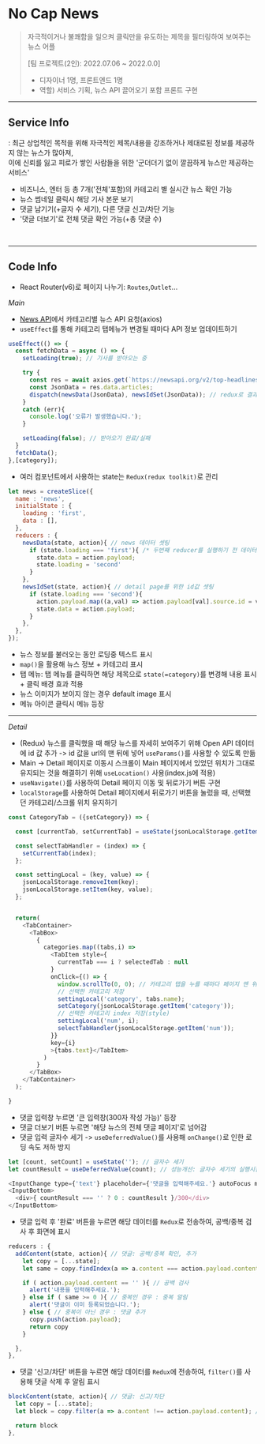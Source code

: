 # No Cap News
> 자극적이거나 불쾌함을 일으켜 클릭만을 유도하는 제목을 필터링하여 보여주는 뉴스 어플
>
> [팀 프로젝트(2인): 2022.07.06 ~ 2022.0.0]
> - 디자이너 1명, 프론트엔드 1명
> - 역할) 서비스 기획, 뉴스 API 끌어오기 포함 프론트 구현
>
<!-- > 주소:  -->

***
## Service Info
: 최근 상업적인 목적을 위해 자극적인 제목/내용을 강조하거나 제대로된 정보를 제공하지 않는 뉴스가 많아져, <br>
이에 신뢰를 잃고 피로가 쌓인 사람들을 위한 '군더더기 없이 깔끔하게 뉴스만 제공하는 서비스'

* 비즈니스, 엔터 등 총 7개('전체'포함)의 카테고리 별 실시간 뉴스 확인 가능
* 뉴스 썸네일 클릭시 해당 기사 본문 보기
* 댓글 남기기(+글자 수 세기), 다른 댓글 신고/차단 기능
* '댓글 더보기'로 전체 댓글 확인 가능(+총 댓글 수)


<br>

***
## Code Info
* React Router(v6)로 페이지 나누기: `Routes`,`Outlet`... 

_Main_
* [News API](https://newsapi.org/v2)에서 카테고리별 뉴스 API 요청(axios)
* `useEffect`를 통해 카테고리 탭메뉴가 변경될 때마다 API 정보 업데이트하기
```javascript
useEffect(() => {
  const fetchData = async () => {
    setLoading(true); // 기사를 받아오는 중

    try {
      const res = await axios.get(`https://newsapi.org/v2/top-headlines?country=kr&category=${category}&apiKey=b1e207f1b83d47a081c09e0040dd68e7`);
      const JsonData = res.data.articles;
      dispatch(newsData(JsonData), newsIdSet(JsonData)); // redux로 결과 전달
    }
    catch (err){
      console.log('오류가 발생했습니다.');
    }

    setLoading(false); // 받아오기 완료/실패
  }
  fetchData();
},[category]);
```
* 여러 컴포넌트에서 사용하는 state는 `Redux(redux toolkit)`로 관리
```javascript
let news = createSlice({
  name : 'news',
  initialState : {
    loading : 'first',
    data : [],
  },
  reducers : {
    newsData(state, action){ // news 데이터 셋팅
      if (state.loading === 'first'){ /* 두번째 reducer를 실행하기 전 데이터 값이 있어야 하므로 if문 실행 */
        state.data = action.payload;
        state.loading = 'second'
      }
    },
    newsIdSet(state, action){ // detail page를 위한 id값 셋팅
      if (state.loading === 'second'){
        action.payload.map((a,val) => action.payload[val].source.id = val);
        state.data = action.payload;
      }
    },
  },
});
```
* 뉴스 정보를 불러오는 동안 로딩중 텍스트 표시
* `map()`을 활용해 뉴스 정보 + 카테고리 표시
* 탭 메뉴: 탭 메뉴를 클릭하면 해당 제목으로 `state(=category)`를 변경해 내용 표시 + 클릭 배경 효과 적용
* 뉴스 이미지가 보이지 않는 경우 default image 표시
* 메뉴 아이콘 클릭시 메뉴 등장

***

_Detail_
* (Redux) 뉴스를 클릭했을 때 해당 뉴스를 자세히 보여주기 위해 Open API 데이터에 id 값 추가 -> id 값을 url의 맨 뒤에 넣어 `useParams()`를 사용할 수 있도록 만듦
* Main -> Detail 페이지로 이동시 스크롤이 Main 페이지에서 있었던 위치가 그대로 유지되는 것을 해결하기 위해 `useLocation()` 사용(index.js에 적용)
* `useNavigate()`를 사용하여 Detail 페이지 이동 및 뒤로가기 버튼 구현
* `localStorage`를 사용하여 Detail 페이지에서 뒤로가기 버튼을 눌렀을 때, 선택했던 카테고리/스크롤 위치 유지하기
```javascript
const CategoryTab = ({setCategory}) => {

  const [currentTab, setCurrentTab] = useState(jsonLocalStorage.getItem('num')); 

  const selectTabHandler = (index) => {
    setCurrentTab(index);
  };

  const settingLocal = (key, value) => {
    jsonLocalStorage.removeItem(key);
    jsonLocalStorage.setItem(key, value);
  };


  return(
    <TabContainer>
      <TabBox>
        {
          categories.map((tabs,i) => 
            <TabItem style={
              currentTab === i ? selectedTab : null
            }
            onClick={() => {
              window.scrollTo(0, 0); // 카테고리 탭을 누를 때마다 페이지 맨 위로
              // 선택한 카테고리 저장
              settingLocal('category', tabs.name);
              setCategory(jsonLocalStorage.getItem('category'));
              // 선택한 카테고리 index 저장(style)
              settingLocal('num', i);
              selectTabHandler(jsonLocalStorage.getItem('num'));
            }} 
            key={i}
            >{tabs.text}</TabItem>
          )
        }
      </TabBox>
    </TabContainer>
  );

}
```

* 댓글 입력창 누르면 '큰 입력창(300자 작성 가능)' 등장
* 댓글 더보기 버튼 누르면 '해당 뉴스의 전체 댓글 페이지'로 넘어감
* 댓글 입력 글자수 세기 -> `useDeferredValue()`를 사용해 `onChange()`로 인한 로딩 속도 저하 방지
```javascript
let [count, setCount] = useState(''); // 글자수 세기
let countResult = useDeferredValue(count); // 성능개선: 글자수 세기의 실행시점을 뒤로 옮겨 반응속도 높이기

<InputChange type={'text'} placeholder={'댓글을 입력해주세요.'} autoFocus maxLength={300} onChange={(e) => {setCount(e.target.value.length)} }/>
<InputBottom>
  <div>{ countResult === '' ? 0 : countResult }/300</div>
</InputBottom>
```

* 댓글 입력 후 '완료' 버튼을 누르면 해당 데이터를 `Redux`로 전송하여, 공백/중복 검사 후 화면에 표시
```javascript
reducers : {
  addContent(state, action){ // 댓글: 공백/중복 확인, 추가
    let copy = [...state];
    let same = copy.findIndex(a => a.content === action.payload.content); // content가 같으면 해당 index을 남김

    if ( action.payload.content == '' ){ // 공백 검사
      alert('내용을 입력해주세요.');
    } else if ( same >= 0 ){ // 중복인 경우 : 중복 알림
      alert('댓글이 이미 등록되었습니다.');
    } else { // 중복이 아닌 경우 : 댓글 추가
      copy.push(action.payload);
      return copy
    }

  },
},
```

* 댓글 '신고/차단' 버튼을 누르면 해당 데이터를 `Redux`에 전송하여, `filter()`를 사용해 댓글 삭제 후 알림 표시
```javascript
blockContent(state, action){ // 댓글: 신고/차단
  let copy = [...state];
  let block = copy.filter(a => a.content !== action.payload.content); // 신고/차단 외의 댓글만 남음

  return block
},
```





<!-- ***
## 코드 수정 📝
* 


***
## 개선할 사항 🚀
* 

***
#### _* 자세한 실행과정 정리(노션: )_ -->

